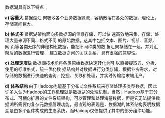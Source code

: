 数据湖具有以下特点：

**a) 容量大**
	数据湖汇 聚吸收各个业务数据源流，容纳散落在各处的数据，理论上，存储空间巨大。

**b) 格式多**
	数据湖架构面向多数据源的信息存储，可以快 速高效地采集、存储、处理大量来源不同、格式不同 的原始数据，这其中包括文本、图片、视频、音频、网 页等各类无序的非结构化数据，能把不同种类的数 据汇聚存储在一起，并对汇聚后的数据进行管理， 建立数据之间的关联关系，具有很强的兼容性。

**c) 处理速度快**
	数据湖技术能将各类原始数据快速转化为可 以直接提取的、分析、使用的标准格式，统一优化数 据结构并对数据进行分类存储，根据业务需求，对 存储的数据进行快速的查询、挖掘、关联和处理，并实时传输给末端用户。

**d) 体系结构**
	由于Hadoop也能基于分布式文件系统来存储处理多类型数据，因此许多人认为Hadoop的工作机理就是数据湖的处理机制。当然，Hadoop基于其分布式、可横向扩展的文件系统架构，可以管理和处理海量数据，但是它无法提供数据湖所需要的复杂元数据管理功能，最直观的表现是，数据湖的体系结构表明数据湖是由多个组件构成的生态系统，而Hadoop仅仅提供了其中的部分组件功能。

